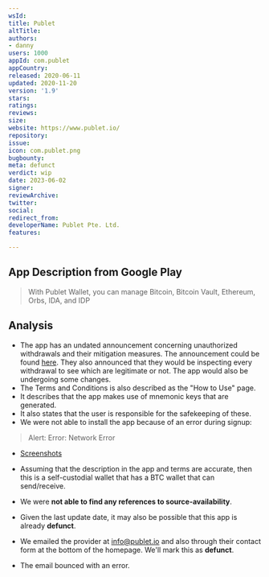 ```yaml
---
wsId: 
title: Publet
altTitle: 
authors:
- danny 
users: 1000
appId: com.publet
appCountry: 
released: 2020-06-11
updated: 2020-11-20
version: '1.9'
stars: 
ratings: 
reviews: 
size: 
website: https://www.publet.io/
repository: 
issue: 
icon: com.publet.png
bugbounty: 
meta: defunct
verdict: wip
date: 2023-06-02
signer: 
reviewArchive: 
twitter: 
social: 
redirect_from: 
developerName: Publet Pte. Ltd.
features: 

---
```


## App Description from Google Play 

> With Publet Wallet, you can manage Bitcoin, Bitcoin Vault, Ethereum, Orbs, IDA, and IDP

## Analysis 

- The app has an undated announcement concerning unauthorized withdrawals and their mitigation measures. The announcement could be found [here](https://www.publet.io/how-to-use). They also announced that they would be inspecting every withdrawal to see which are legitimate or not. The app would also be undergoing some changes. 
- The Terms and Conditions is also described as the "How to Use" page. 
- It describes that the app makes use of mnemonic keys that are generated. 
- It also states that the user is responsible for the safekeeping of these. 
- We were not able to install the app because of an error during signup: 

> Alert: Error: Network Error 

- [Screenshots](https://twitter.com/BitcoinWalletz/status/1664479221194915840)

- Assuming that the description in the app and terms are accurate, then this is a self-custodial wallet that has a BTC wallet that can send/receive. 
- We were **not able to find any references to source-availability**.
- Given the last update date, it may also be possible that this app is already **defunct**. 
- We emailed the provider at info@publet.io and also through their contact form at the bottom of the homepage. We'll mark this as **defunct**.
- The email bounced with an error.
